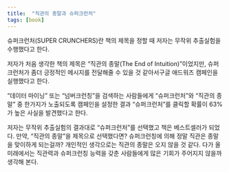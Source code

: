 ```yaml
---
title:  "직관의 종말과 슈퍼크런처"
tags: [book]
---
```


슈퍼크런처(SUPER CRUNCHERS)란 책의 제목을 정할 때 저자는 무작위 추출실험을 수행했다고 한다.

저자가 처음 생각한 책의 제목은 “직관의 종말(The End of Intuition)”이었지만, 슈퍼크런처가 좀더 긍정적인 메시지를 전달해줄 수 있을 것 같아서구글 애드워즈 캠페인을 실행했다고 한다.

“데이터 마이닝” 또는 “넘버크런칭”을 검색하는 사람들에게 “슈퍼크런처”와 “직관의 종말” 중 한가지가 노출되도록 캠페인을 설정한 결과 “슈퍼크런처”를 클릭할 확률이 63%가 높은 사실을 발견했다고 한다.

저자는 무작위 추출실험의 결과대로 “슈퍼크런처”를 선택했고 책은 베스트셀러가 되었다. 만약, “직관의 종말”을 제목으로 선택했다면?
슈퍼크런칭에 의해 정말 직관은 종말을 맞이하게 되는걸까? 개인적인 생각으로는 직관의 종말은 오지 않을 것 같다. 다가 올 미래에서는 직관력과 슈퍼크런칭 능력을 갖춘 사람들에게 많은 기회가 주어지지 않을까 생각해 본다.
